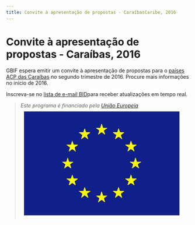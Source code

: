 ```yaml
---
title: Convite à apresentação de propostas - CaraíbasCaribe, 2016
---
```

# Convite à apresentação de propostas - Caraíbas, 2016

GBIF espera emitir um convite à apresentação de propostas para o [países ACP das Caraíbas](https://ec.europa.eu/europeaid/regions/african-caribbean-and-pacific-acp-region_en) no segundo trimestre de 2016. Procure mais informações no início de 2016.

Inscreva-se no [lista de e-mail BID](http://#)para receber atualizações em tempo real.

>*Este programa é financiado pela [União Europeia](http://www.europa.eu)*
>![Flag of the European Union](/images/flag-yellow-low.jpg)